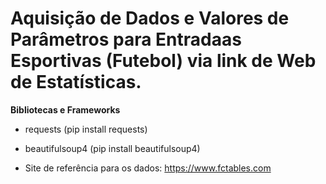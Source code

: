 # Aquisição de Dados e Valores de Parâmetros para Entradaas Esportivas (Futebol) via link de Web de Estatísticas.

**Bibliotecas e Frameworks**

- requests (pip install requests)
- beautifulsoup4 (pip install beautifulsoup4) 

- Site de referência para os dados: https://www.fctables.com

